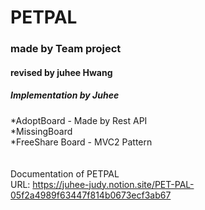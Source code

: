 # PETPAL
### made by Team project
#### revised by juhee Hwang

##### Implementation by Juhee<br>
*AdoptBoard - Made by Rest API  
*MissingBoard  
*FreeShare Board - MVC2 Pattern  
<br>
<br>
Documentation of PETPAL<br>
URL: https://juhee-judy.notion.site/PET-PAL-05f2a4989f63447f814b0673ecf3ab67
